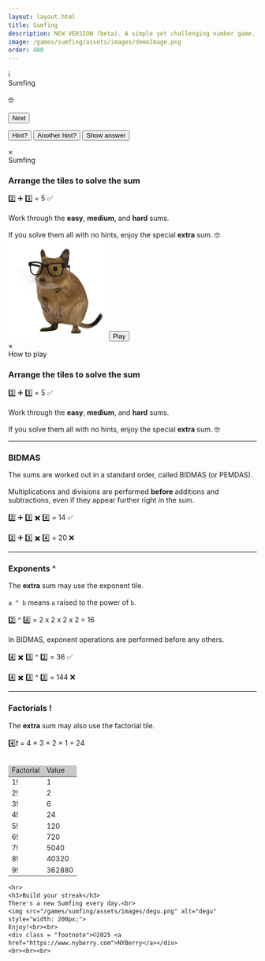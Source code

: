 ```yaml
---
layout: layout.html
title: Sumfing
description: NEW VERSION (beta). A simple yet challenging number game. Can you arrange the tiles to solve the sum? Nothing to do with medicine.
image: /games/sumfing/assets/images/demoImage.png
order: 400
---
```


<link rel="stylesheet" href="/games/sumfing/assets/css/sumfing.css">

<div class="game-container">
  <div class = "info-icon" id="game-info-icon">ℹ️</div>
  <div class = "sumfing-title" id="headline">Sumfing</div>
  <div class = "footnote" id="date"></div><br>

  <div class="box-container" id="box-container"></div>

  <div class="sumfing-target" id="target-display"></div>
  <div class="sumfing-result" id="result"></div>
  <div class="sumfing-feedback" id="feedback">🤓</div><br>

  <div class="tile-container" id="num-tiles"></div>
  <div class="tile-container" id="op-tiles"></div>
  <div class="tile-container" id="extra-op-tiles" style="display: none;"></div>

  <form onsubmit="return false;">
    <input type="hidden" name="hint_level" id="hint-level-input">
    <button id="next-button">Next</button>
  </form>

<button id="hint1-button">Hint?</button>
<button id="hint2-button">Another hint?</button>
<button id="reveal-button">Show answer</button>

</div>

<div id="completion-page" style="display: none;" class="game-container">
<div class = "info-icon" id="completion-info-icon">ℹ️</div>
<div class = "sumfing-title" id="completion-headline">Sumfing</div>
<div class = "footnote" id="completion-date"></div><br>
    <ul id="clue-summary">
        <li>Easy: <span id="clue-easy">0</span></li>
        <li>Medium: <span id="clue-medium">0</span></li>
        <li>Hard: <span id="clue-hard">0</span></li>
        <li id="row-extra">Extra: <span id="clue-extra">0</span></li>
    </ul>
<div id = "streak"></div>
<button id="share-button">Share</button>
<p id="countdown-message">Sumfing else in 00 hours and 00 minutes</p>
<a href="#" id="review-link">Admire your work</a>
</div>

<!-- Admire your work overlay -->
<div id="review-modal" class="sumfing-modal-overlay" style="display: none;">
  <div class="sumfing-modal-content">
    <span id="close-review" class="sumfing-modal-close">&times;</span>
    <div class = "sumfing-modal-title" id="sumfing-modal-headline">Sumfing</div>
    <div class = "footnote" id="sumfing-modal-date"></div><br>
    <div id="review-content"></div>
  </div>
</div>

<!-- Welcome Modal -->
<div id="welcome-modal" class="sumfing-modal-overlay">
  <div class="sumfing-modal-content">
    <span class="sumfing-modal-close" id = "welcome-close">&times;</span>
    <div class = "sumfing-modal-title">Sumfing</div>
    <h3>Arrange the tiles to solve the sum</strong></h3>
    2️⃣ ➕ 3️⃣ = 5 ✅<br><br>
    Work through the <strong>easy</strong>, <strong>medium</strong>, and <strong>hard</strong> sums.<br><br>
    If you solve them all with no hints, enjoy the special <strong>extra</strong> sum. 🤓<br>
    <img src="/games/sumfing/assets/images/degu.png" alt="degu" style="width: 200px;">
    <button id="play-button">Play</button>
  </div>
</div>

<!-- Info Modal -->
<div id="info-modal" class="sumfing-modal-overlay">
  <div class="sumfing-modal-content">
    <span class="sumfing-modal-close" id = "info-close">&times;</span>
    <div class = "sumfing-modal-title">How to play</div>
    <h3>Arrange the tiles to solve the sum</strong></h3>
    2️⃣ ➕ 3️⃣ = 5 ✅<br><br>
    Work through the <strong>easy</strong>, <strong>medium</strong>, and <strong>hard</strong> sums.<br><br>
    If you solve them all with no hints, enjoy the special <strong>extra</strong> sum. 🤓</br>
    <hr>
    <h3>BIDMAS</h3>
    The sums are worked out in a standard order, called BIDMAS (or PEMDAS).<br><br>
    Multiplications and divisions are performed <strong>before</strong> additions and subtractions, even if they appear further right in the sum.<br><br>
    2️⃣ ➕ 3️⃣ ✖️ 4️⃣ = 14 ✅<br><br>
    2️⃣ ➕ 3️⃣ ✖️ 4️⃣ = 20 ❌
    <hr>
    <h3>Exponents ^</h3>
    The <strong>extra</strong> sum may use the exponent tile.<br><br>
    <code>a ^ b</code> means <code>a</code> raised to the power of <code>b</code>.<br><br>
    2️⃣ ^ 4️⃣ = 2 x 2 x 2 x 2 = 16 <br><br>
    In BIDMAS, exponent operations are performed before any others.<br><br>
    4️⃣ ✖️ 3️⃣ ^ 2️⃣ = 36 ✅<br><br>
    4️⃣ ✖️ 3️⃣ ^ 2️⃣ = 144 ❌
    <hr>
    <h3>Factorials !</h3>
    The <strong>extra</strong> sum may also use the factorial tile.<br><br>
    4️⃣❗ = 4 × 3 × 2 × 1 = 24 <br><br>
    <div class="center-table">
    <table class="grid-table">
      <thead style="background: #c8c8c8">
        <tr><td>Factorial</td><td>Value</td>
      </thead>
      <tbody>
        <tr><td>1!</td><td>1</td></tr>
        <tr><td>2!</td><td>2</td></tr>
        <tr><td>3!</td><td>6</td></tr>
        <tr><td>4!</td><td>24</td></tr>
        <tr><td>5!</td><td>120</td></tr>
        <tr><td>6!</td><td>720</td></tr>
        <tr><td>7!</td><td>5040</td></tr>
        <tr><td>8!</td><td>40320</td></tr>
        <tr><td>9!</td><td>362880</td></tr>
      </tbody>
    </table>
  </div>

    <hr>
    <h3>Build your streak</h3>
    There's a new Sumfing every day.<br>
    <img src="/games/sumfing/assets/images/degu.png" alt="degu" style="width: 200px;">
    Enjoy!<br><br>
    <div class = "footnote">©2025 <a href="https://www.nyberry.com">NYBerry</a></div>
    <br><br><br>
  </div>
</div>

<script>

// global variables //
let progress;
let currentPuzzle;
let selectedTiles = [];
let unsolved = true;
let expressions = [];
let hint_level = 0;
let hint_answer = [];
let hintTimeoutId = null;
let revealTimeoutId = null;
const standardDelay = 5000;
const STAGES = ['Easy', 'Medium', 'Hard', 'Extra'];
const today = new Date().toISOString().split('T')[0];
const dayNumber = getSumfingDayNumber(today);

// main function on DOM content loaded
document.addEventListener('DOMContentLoaded', () => {

  // Welcome modal references
  const welcomeModal = document.getElementById('welcome-modal');
  const welcomeClose = document.getElementById('welcome-close');
  const welcomePlay = document.getElementById('play-button');

  // Info modal references
  const gameInfoIcon = document.getElementById('game-info-icon');
  const completionInfoIcon = document.getElementById('completion-info-icon');
  const infoModal = document.getElementById('info-modal');
  const infoClose = document.getElementById('info-close');

  infoClose.addEventListener('click', () => infoModal.style.display = 'none');
  gameInfoIcon.addEventListener('click', () => infoModal.style.display = 'flex');
  completionInfoIcon.addEventListener('click', () => infoModal.style.display = 'flex');

  // Close modals when clicking outside content
  window.addEventListener('click', (event) => {
    if (event.target === infoModal) infoModal.style.display = 'none';
    if (event.target === welcomeModal) welcomeModal.style.display = 'none';
  });
  welcomeClose.addEventListener('click', () => startGameAfterModal());
  welcomePlay.addEventListener('click', () => startGameAfterModal());


  document.getElementById('date').textContent = `${today}`;

  const storageKey = 'sumfing_progress';
  const saved = JSON.parse(localStorage.getItem(storageKey));   // retrieve any stored progress from today

  const yesterday = new Date();
  yesterday.setDate(yesterday.getDate() - 1)
  const yesterdayYyyymmdd = yesterday.toISOString().slice(0,10);


  if (saved?.date === today) {
    progress = saved;
    console.log('progress (in browser localStorage):', progress);
  } else {
    const streak = (saved?.lastPlayed === yesterdayYyyymmdd && saved?.stage === 'Completed')
      ? (saved?.streak || 0) + 1
      : 1;

    progress = {
      date: today,
      stage: 'Easy',
      clues: { Easy: 0, Medium: 0, Hard: 0, Extra: 0 },
      streak,
      lastPlayed: today
    };
    saveProgress();  // ✅ Save it immediately
    console.log('No data in local storage, progress initialised to:', progress);
    }

  // Show welcome modal only if not completed
  if (progress.stage !== 'Completed') {
    welcomeModal.style.display = 'flex';
  }


  fetch('/games/sumfing/assets/puzzles.json')
    .then(response => {
      if (!response.ok) throw new Error(`HTTP ${response.status}`);
      return response.json();
    })
    .then(data => {
      const puzzle = data[today];
      if (puzzle) {
        currentPuzzle = puzzle;
        console.log('Todays puzzle:', puzzle);
        if (progress?.stage === 'Completed') {
            console.log('Puzzle already completed, showing summary...');
            showCompletionPage(); // 👈 Show summary immediately
            return; // 👈 Stop further game logic
        }
      } else {
        console.error('No puzzle found for today:', today);
        return;
      }
    })
    .catch(error => {
      console.error('Failed to fetch puzzle:', error);
    });

    // ADD EVENT listeners once only
    document.getElementById('hint1-button').addEventListener('click', revealHint1);
    document.getElementById('hint2-button').addEventListener('click', revealHint2);
    document.getElementById('reveal-button').addEventListener('click', revealAnswer);
    document.getElementById('next-button').addEventListener('click', () => {
        advanceStage();          
        saveProgress();          
        initPuzzleUI(currentPuzzle, progress); 
    });

});

// helper function to start game when modal closes //
function startGameAfterModal() {
  const welcomeModal = document.getElementById('welcome-modal');
  welcomeModal.style.display = 'none';
  initPuzzleUI(currentPuzzle); 
}



// Function to initialise puzzle UI
function initPuzzleUI(puzzle) {

    // Clear any pending hint/reveal timeouts from the previous stage
    if (hintTimeoutId) {
        clearTimeout(hintTimeoutId);
        hintTimeoutId = null;
    }
    if (revealTimeoutId) {
        clearTimeout(revealTimeoutId);
        revealTimeoutId = null;
    }
    hint_level = 0;

    const stage = progress.stage;

    if (stage === 'Completed') {
      showCompletionPage();
      return;
    }

    const headline = document.getElementById('headline');
    headline.textContent = `Sumfing ${stage}`;
    tiles=puzzle.Tiles;
    expressions = puzzle[stage][1];
    hint_answer = expressions[0];
    headline.textContent = `Sumfing ${stage}`;
    unsolved = true;
    selectedTiles = [];
    
    document.getElementById('next-button').style.display = 'none';
    renderTiles(tiles, puzzle[stage]);
    bindTileEvents();
    bindBoxEvents();
    document.getElementById('feedback').textContent = '🤓';  // clear immediately

    // Delay hint reveal
    setTimeout(() => {
        if (document.getElementById('next-button').style.display === 'none') {
            document.getElementById('hint1-button').style.display = 'block';
        }
    }, standardDelay);  
}


// Function to render the puzzle
function renderTiles(tiles, puzzlestage) {
    const [target, expressions] = puzzlestage;
    console.log(`Rendering stage: ${progress.stage}`)
    document.getElementById('target-display').textContent = `= ${target}`;

    const firstExpression = expressions[0]; // eg. "7-5"

    const boxes = document.getElementById('box-container');
    boxes.innerHTML = '';

    for (let i = 0; i < firstExpression.length; i++) {
        const div = document.createElement('div');
        div.className = 'box';
        div.dataset.index = i;
        boxes.appendChild(div);
    }

    const numTiles = document.getElementById('num-tiles');
    numTiles.innerHTML = '';
    tiles.forEach((num, i) => {
        const tile = document.createElement('div');
        tile.className = 'tile';
        tile.dataset.value = num;
        tile.dataset.id = `num${i + 1}`;
        tile.textContent = num;
        numTiles.appendChild(tile);
    });

    const opTiles = document.getElementById('op-tiles');
    opTiles.innerHTML = '';
    ['+', '-', '*', '/'].forEach((op, i) => {
        const tile = document.createElement('div');
        tile.className = 'tile';
        tile.dataset.value = op;
        tile.dataset.id = `op${i + 1}`;
        tile.textContent = { '*': '×', '/': '÷' }[op] || op;
        opTiles.appendChild(tile);
    });

    const extraOpTiles = document.getElementById('extra-op-tiles');
    if (progress.stage === 'Extra') {
        extraOpTiles.style.display = 'flex';
        extraOpTiles.innerHTML = '';
        ['!', '^'].forEach((op, i) => {
            const tile = document.createElement('div');
            tile.className = 'tile';
            tile.dataset.value = op;
            tile.dataset.id = `ex${i + 1}`;
            tile.textContent = op;
            extraOpTiles.appendChild(tile);
        });
    } else {
        extraOpTiles.style.display = 'none';
    }
}


/* Gameplay functions */

function bindTileEvents() {
    document.querySelectorAll('.tile').forEach(tile => {
        tile.addEventListener('click', () => {
            const emptyBox = [...document.querySelectorAll('.box')].find(b => !b.dataset.value);
            if (emptyBox) {
                emptyBox.textContent = tile.textContent;
                emptyBox.dataset.value = tile.dataset.value;
                emptyBox.dataset.id = tile.dataset.id;
                tile.style.visibility = 'hidden';
                applyTileStyle(tile, emptyBox);
                selectedTiles.push(tile.dataset.value);
                if (selectedTiles.length === document.querySelectorAll('.box').length) {
                    checkExpression();
                }
            }
        });
    });
}

function bindBoxEvents() {
    document.querySelectorAll('.box').forEach(box => {
        box.addEventListener('click', () => {
            if (box.dataset.value) {
                const tile = [...document.querySelectorAll('.tile')].find(t => t.dataset.id === box.dataset.id);
                if (tile) tile.style.visibility = 'visible';
                selectedTiles.pop();
                box.textContent = '';
                delete box.dataset.value;
                delete box.dataset.id;
                box.style.backgroundColor = '';
                box.style.color = '';
                if (hint_level >= 1) setLightBackgroundColors();
                if (hint_level === 2) showOperators();
                if (hint_level === 3) showAnswers();
                if (selectedTiles.length < document.querySelectorAll('.box').length) {
                    document.getElementById('feedback').textContent = '🤓';
                    document.getElementById('next-button').style.display = 'none';
                }
            }
        });
    });
}

function checkExpression() {
    const expression = [...document.querySelectorAll('.box')].map(b => b.dataset.value || '').join('');
    if (expressions.includes(expression)) {
        document.getElementById('feedback').textContent = 'Correct ✅';
        unsolved = false;
        document.getElementById('hint1-button').style.display = 'none';
        document.getElementById('hint2-button').style.display = 'none';
        document.getElementById('reveal-button').style.display = 'none';
        document.getElementById('hint-level-input').value = hint_level;
        document.getElementById('next-button').style.display = 'block';
    } else {
        document.getElementById('feedback').textContent = 'Not quite';
    }
}

function applyTileStyle(tile, box) {
    box.style.backgroundColor = getComputedStyle(tile).backgroundColor;
    box.style.color = getComputedStyle(tile).color;
}

function revealHint1() {
    hint_level = 1;
    progress.clues[progress.stage] = Math.max(progress.clues[progress.stage], 1);
    saveProgress();
    clearBoxesAndTiles();
    
    hintTimeoutId = setTimeout(() => {
        if (unsolved) document.getElementById('hint2-button').style.display = 'block';
    }, standardDelay);
}

function revealHint2() {
    hint_level = 2;
    progress.clues[progress.stage] = Math.max(progress.clues[progress.stage], 2);
    saveProgress();
    clearBoxesAndTiles();
    
    revealTimeoutId= setTimeout(() => {
        if (unsolved) document.getElementById('reveal-button').style.display = 'block';
    }, standardDelay);
}

function revealAnswer() {
    hint_level = 3;
    progress.clues[progress.stage] = 3;
    saveProgress();
    clearBoxesAndTiles();
    disableEventListeners();
    setTimeout(() => {
        document.getElementById('hint-level-input').value = hint_level;
        document.getElementById('next-button').style.display = 'block';
    }, 2000);
}

function disableEventListeners() {
    document.querySelectorAll('.tile').forEach(tile => {
        const newTile = tile.cloneNode(true);
        tile.replaceWith(newTile); // disables old listeners
    });
}

function clearBoxesAndTiles() {
    document.querySelectorAll('.box').forEach(box => {
        if (box.dataset.value) {
            const tile = [...document.querySelectorAll('.tile')].find(t => t.dataset.id === box.dataset.id);
            if (tile) tile.style.visibility = 'visible';
            box.textContent = '';
            delete box.dataset.value;
            delete box.dataset.id;
            box.style.backgroundColor = '';
            box.style.color = '';
        }
    });
    selectedTiles = [];
    document.getElementById('feedback').textContent = '🤓';
    document.getElementById('hint1-button').style.display = 'none';
    document.getElementById('hint2-button').style.display = 'none';
    document.getElementById('reveal-button').style.display = 'none';

    if (hint_level >= 1) setLightBackgroundColors();
    if (hint_level === 2) showOperators();
    if (hint_level === 3) showAnswers();
}

function setLightBackgroundColors() {
    [...hint_answer].forEach((char, index) => {
        const box = document.querySelectorAll('.box')[index];
        const tile = [...document.querySelectorAll('.tile')].find(t => t.dataset.value === char);
        if (tile && !box.dataset.value) {
            const color = getComputedStyle(tile).backgroundColor;
            box.style.backgroundColor = lightenColor(color, 75);
        }
    });
}

function showOperators() {
    [...hint_answer].forEach((char, i) => {
        const box = document.querySelectorAll('.box')[i];
        const tile = [...document.querySelectorAll('.tile')].find(t => t.dataset.value === char);
        if (tile && !box.dataset.value && isNaN(char)) {
            revealBox(box, tile);
        }
    });
}

function showAnswers() {
    [...hint_answer].forEach((char, i) => {
        const box = document.querySelectorAll('.box')[i];
        const tile = [...document.querySelectorAll('.tile')].find(t => t.dataset.value === char);
        if (tile && !box.dataset.value) {
            revealBox(box, tile);
        }
    });
}

function revealBox(box, tile) {
    box.textContent = tile.textContent;
    box.dataset.value = tile.dataset.value;
    box.dataset.id = tile.dataset.id;
    tile.style.visibility = 'hidden';
    applyTileStyle(tile, box);
    selectedTiles.push(tile.dataset.value);
}

function lightenColor(rgb, percent) {
    const match = rgb.match(/^rgb\((\d+),\s*(\d+),\s*(\d+)\)$/);
    if (!match) return rgb;
    let [r, g, b] = match.slice(1).map(Number);
    r = Math.min(255, Math.round(r + (255 - r) * percent / 100));
    g = Math.min(255, Math.round(g + (255 - g) * percent / 100));
    b = Math.min(255, Math.round(b + (255 - b) * percent / 100));
    return `rgb(${r}, ${g}, ${b})`;
}

function advanceStage() {
  const currentIndex = STAGES.indexOf(progress.stage);
  console.log('Completed stage', currentIndex, progress.stage);

  if (progress.stage === 'Easy' || progress.stage === 'Medium') {
    // Move to next stage
    progress.stage = STAGES[currentIndex + 1];
    saveProgress();
    return;
  }

  if (progress.stage === 'Extra') {
    // Puzzle fully complete
    progress.stage = 'Completed';
    saveProgress();
    return;
  }

  if (progress.stage === 'Hard') {
    // Check if ANY clues were used in any stage
    const anyCluesUsed = Object.values(progress.clues).some(count => count > 0);
    if (!anyCluesUsed) {
      // No clues used — bonus stage!
      progress.stage = 'Extra';
    } else {
      // Otherwise, you're done
      progress.stage = 'Completed';
    }
    saveProgress();
    return;
  }

  // Fallback
  console.log("Logic Error in stage advance function")
  progress.stage = 'Completed';
  saveProgress();
}


function saveProgress() {
  localStorage.setItem('sumfing_progress', JSON.stringify(progress));
}


// Completion page //

// Helper function to return emoji summary
const emojiSummary = (n) => {
  if (n === 0) return '✅';
  if (n >= 3) return '❌';
  return '💡'.repeat(n)+'✅';
};


// Update Completion Page
function showCompletionPage() {
  document.querySelector('.game-container').style.display = 'none';
  document.getElementById('completion-page').style.display = 'block';
  document.getElementById('completion-headline').textContent = `Sumfing ${dayNumber}`;
  document.getElementById('completion-date').textContent = `${today}`;

  const { Easy, Medium, Hard, Extra } = progress.clues;

  document.getElementById('clue-easy').textContent = emojiSummary(Easy);
  document.getElementById('clue-medium').textContent = emojiSummary(Medium);
  document.getElementById('clue-hard').textContent = emojiSummary(Hard);

  const extraAllowed = Easy === 0 && Medium === 0 && Hard === 0;
  if (progress.stage === 'Completed' && extraAllowed) {
    document.getElementById('row-extra').style.display = 'list-item';
    document.getElementById('clue-extra').textContent = emojiSummary(Extra);
  } else {
    document.getElementById('row-extra').style.display = 'none';
  }

  const streakCount = progress?.streak ?? 1;
  const dayLabel = streakCount === 1 ? 'day' : 'days';
  document.getElementById('streak').textContent = `Streak: ${streakCount} ${dayLabel}`;

  updateCountdownToMidnight();

  document.getElementById('review-link').addEventListener('click', (e) => {
    e.preventDefault();
    showReviewModal();
  });
}


// Share button handler
const shareButton = document.getElementById('share-button');
if (shareButton) {
  shareButton.addEventListener('click', () => {
    const { Easy, Medium, Hard, Extra } = progress.clues;
    const showExtra = progress.stage === 'Completed' && Easy === 0 && Medium === 0 && Hard === 0;

    let shareText = `Sumfing ${dayNumber}\n` +
                    `Easy: ${emojiSummary(Easy)}\n` +
                    `Medium: ${emojiSummary(Medium)}\n` +
                    `Hard: ${emojiSummary(Hard)}`;
    if (showExtra) {
      shareText += `\nExtra: ${emojiSummary(Extra)}`;
    }
    shareText += `\nsumfing.com`;

    if (navigator.share) {
      navigator.share({ text: shareText });
    } else {
      navigator.clipboard.writeText(shareText).then(() => {
        alert("Clue summary copied to clipboard!");
      });
    }
  });
}

function updateCountdownToMidnight() {
  const now = new Date();
  const midnight = new Date(now);
  midnight.setHours(24, 0, 0, 0);

  const diffMs = midnight - now;
  const diffHrs = Math.floor(diffMs / 1000 / 60 / 60);
  const diffMins = Math.floor((diffMs / 1000 / 60) % 60);

  document.getElementById('countdown-message').textContent =
    `Sumfing else in ${String(diffHrs).padStart(2, '0')} hours and ${String(diffMins).padStart(2, '0')} minutes`;
}


function getSumfingDayNumber(dateStr) {
  const start = new Date('2024-07-26'); // Day 1
  const today = new Date(dateStr); // e.g., '2025-05-27'
  
  const msPerDay = 1000 * 60 * 60 * 24;
  const dayNumber = Math.floor((today - start) / msPerDay) + 1;
  
  return `#${dayNumber}`;
}


// Modified showReviewModal with staggered row appearance
function showReviewModal() {
  const container = document.getElementById('review-content');
  container.innerHTML = '';
  document.getElementById('sumfing-modal-headline').textContent = `Sumfing ${dayNumber}`;
  document.getElementById('sumfing-modal-date').textContent = today;

  const stages = ['Easy', 'Medium', 'Hard'];
  const { Easy, Medium, Hard, Extra } = progress.clues;
  const extraAllowed = Easy === 0 && Medium === 0 && Hard === 0;
  if (progress.stage === 'Completed' && extraAllowed) {
    stages.push('Extra');
  }

  stages.forEach((stage, index) => {
    setTimeout(() => {
      const [target, expressions] = currentPuzzle[stage];
      const expression = expressions[0];

      const row = document.createElement('div');
      row.className = 'sumfing-modal-review-row';

      const stageName = document.createElement('p');
      stageName.textContent = stage;

      const tilesDiv = document.createElement('div');
      tilesDiv.className = 'sumfing-modal-review-tiles';

      const fullExpression = `${expression}=${target}`;
      [...fullExpression].forEach(char => {
        const tile = document.createElement('div');
        tile.className = 'tile';

        if (!isNaN(char)) {
          tile.classList.add('number');
        } else if (['+', '-', '*', '/'].includes(char)) {
          tile.classList.add('operator');
        } else if (['!', '^'].includes(char)) {
          tile.classList.add('special');
        } else if (char === '=') {
          tile.classList.add('equals');
        }

        tile.textContent = char === '*' ? '×' : char === '/' ? '÷' : char;
        tilesDiv.appendChild(tile);
      });

      const clues = progress.clues[stage];
      const emojiP = document.createElement('p');
      emojiP.textContent = emojiSummary(clues)

      row.appendChild(stageName);
      row.appendChild(tilesDiv);
      row.appendChild(emojiP);
      container.appendChild(row);
    }, index * 1000); // stagger each stage by 1 second
  });

  // Final message logic (after all rows added)
  setTimeout(() => {
    const allClues = stages.map(stage => progress.clues[stage]);
    const totalClues = allClues.reduce((sum, clues) => sum + clues, 0);

    const message = document.createElement('div');
    message.className = 'sumfing-modal-final-message';

    if (totalClues === 0) {
      message.textContent = 'Perfect! 🤓';
    } else if (totalClues === 1) {
      message.textContent = 'Nice work! 🤓';
    } else if (totalClues === 2) {
      message.textContent = 'Not bad! 🤓';
    } else if (totalClues <= 5) {
      message.textContent = 'Keep at it! 🤓';
    } else {
      message.textContent = 'Keep trying! 🤓 ';
    }

    message.style.marginTop = '1rem';
    message.style.fontSize = '1.2rem';
    message.style.fontWeight = 'bold';
    message.style.textAlign = 'center';

    container.appendChild(message);
  }, stages.length * 1000 + 200); // add buffer after last row
 



  document.getElementById('review-modal').style.display = 'flex';
}



// Close modal
document.getElementById('close-review').addEventListener('click', () => {
  document.getElementById('review-modal').style.display = 'none';
});


</script>
